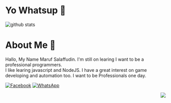 # Yo Whatsup 👋

![github stats](https://github-readme-stats.vercel.app/api?username=MARUF274&show_icons=true)

# About Me :tada:

Hallo, My Name Maruf Salaffudin. I'm still on learing I want to be a professional programmers.
<br>
I like learing javascript and NodeJS. I have a great interest on game developing and automation too. I want to be Professionals one day.

[![Facebook](https://cdn4.iconfinder.com/data/icons/social-media-2210/24/Instagram-24.png)](https://www.instagram.com/theresonly1winner/)
[![WhatsApp](https://cdn3.iconfinder.com/data/icons/social-media-chamfered-corner/154/whatsapp-24.png)](https://wa.me/6285868444976)

<img src="https://komarev.com/ghpvc/?username=MARUF274&color=red&style=flat-square" align="right" />
